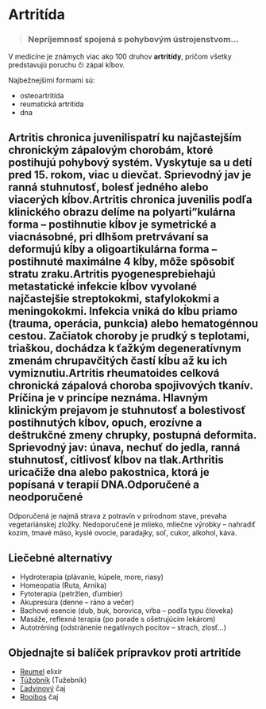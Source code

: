 Artritída
=========


> ### Nepríjemnosť spojená s pohybovým ústrojenstvom...
> 
> 

V medicíne je známych viac ako 100 druhov **artritídy**, pričom všetky
predstavujú poruchu či zápal kĺbov.

Najbežnejšími formami sú:

* osteoartritída
* reumatická artritída
* dna

Artritis chronica juvenilispatrí ku najčastejším chronickým zápalovým chorobám, ktoré postihujú pohybový systém. Vyskytuje sa u detí pred 15. rokom, viac u dievčat. Sprievodný jav je ranná stuhnutosť, bolesť jedného alebo viacerých kĺbov.Artritis chronica juvenilis podľa klinického obrazu delíme na polyarti”kulárna forma – postihnutie kĺbov je symetrické a viacnásobné, pri dlhšom pretrvávaní sa deformujú kĺby a oligoartikulárna forma – postihnuté maximálne 4 kĺby, môže spôsobiť stratu zraku.Artritis pyogenesprebiehajú metastatické infekcie kĺbov vyvolané najčastejšie streptokokmi, stafylokokmi a meningokokmi. Infekcia vniká do kĺbu priamo (trauma, operácia, punkcia) alebo hematogénnou cestou. Začiatok choroby je prudký s teplotami, triaškou, dochádza k ťažkým degeneratívnym zmenám chrupavčitých častí kĺbu až ku ich vymiznutiu.Artritis rheumatoides celková chronická zápalová choroba spojivových tkanív. Príčina je v princípe neznáma. Hlavným klinickým prejavom je stuhnutosť a bolestivosť postihnutých kĺbov, opuch, erozívne a deštrukčné zmeny chrupky, postupná deformita. Sprievodný jav: únava, nechuť do jedla, ranná stuhnutosť, citlivosť kĺbov na tlak.Arthritis uricačiže dna alebo pakostnica, ktorá je popísaná v terapií DNA.Odporučené a neodporučené
-------------------------

Odporučená je najmä strava z potravín v prírodnom stave, prevaha vegetariánskej
zložky. Nedoporučené je mlieko, mliečne výrobky – nahradiť kozím, tmavé mäso,
kyslé ovocie, paradajky, soľ, cukor, alkohol, káva.

Liečebné alternatívy
--------------------

* Hydroterapia (plávanie, kúpele, more, riasy)
* Homeopatia (Ruta, Arnika)
* Fytoterapia (petržlen, ďumbier)
* Akupresúra (denne – ráno a večer)
* Bachové esencie (dub, buk, borovica, vŕba – podľa typu človeka)
* Masáže, reflexná terapia (po porade s ošetrujúcim lekárom)
* Autotréning (odstránenie negatívnych pocitov – strach, zlosť…)

Objednajte si balíček prípravkov proti artritíde
------------------------------------------------

* [Reumel](/sip/elixiry/reumel-elixir) elixír
* [Túžobník](/sip/tinktury-jednobylinkove/tuzobnik) (Tužebník)
* [Ľadvinový](/sip/caje/ladviny) čaj
* [Rooibos](/sip/caje/rooibos) čaj
